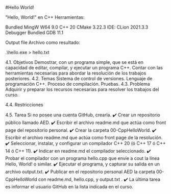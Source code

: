 #Hello World!

"Hello, World!" en C++
Herramientas:

Bundled MingW W64 9.0
C++ 20
CMake 3.22.3
IDE: CLion 2021.3.3
Debugger Bundled GDB 11.1

Output file
Archivo como resultado: 

.\hello.exe > hello.txt

4.1. Objetivos
Demostrar, con un programa simple, que se está en capacidad de editar, compilar, y ejecutar un programa C++.
Contar con las herramientas necesarias para abordar la resolución de los trabajos posteriores.
4.2. Temas
Sistema de control de versiones.
Lenguaje de programación C++.
Proceso de compilación.
Pruebas.
4.3. Problema
Adquirir y preparar los recursos necesarias para resolver los trabajos del curso.

4.4. Restricciones


4.5. Tarea
Si no posee una cuenta GitHub, crearla. ✔️
Crear un repositorio público llamado AED. ✔️
Escribir el archivo readme.md que actúa como front page del repositorio personal. ✔️
Crear la carpeta 00-CppHelloWorld. ✔️
Escribir el archivo readme.md que actúa como front page de la resolución. ✔️
Seleccionar, instalar, y configurar un compilador C++ 20 (ó C++ 17 ó C++ 14 ó C++ 11). ✔️
Indicar en readme.md el compilador seleccionado. ✔️
Probar el compilador con un programa hello.cpp que envíe a cout la línea Hello, World! o similar. ✔️
Ejecutar el programa, y capturar su salida en un archivo output.txt. ✔️
Publicar en el repositorio personal AED la carpeta 00-CppHelloWorld con readme.md, hello.cpp, y output.txt . ✔️
La última tarea es informar el usuario GitHub en la lista indicada en el curso.